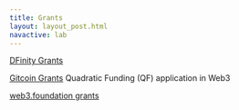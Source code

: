 ```yaml
---
title: Grants
layout: layout_post.html
navactive: lab
---
```


[DFinity Grants](https://dfinity.org/grants)

[Gitcoin Grants](https://gitcoin.co/grants/) Quadratic Funding (QF) application in Web3

[web3.foundation grants](https://web3.foundation/grants/)
